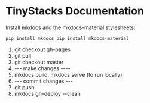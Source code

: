 # TinyStacks Documentation

Install mkdocs and the mkdocs-material stylesheets:

`
pip install mkdocs
pip install mkdocs-material 
`

1. git checkout gh-pages
1. git pull
1. git checkout master
1. --- make changes ----
1. mkdocs build, mkdocs serve (to run locally)
1. --- commit changes ---
1. git push
1. mkdocs gh-deploy --clean